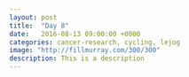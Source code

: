 ```yaml
---
layout: post
title:  "Day 8"
date:   2016-08-13 09:00:00 +0000
categories: cancer-research, cycling, lejog
image: "http://fillmurray.com/300/300"
description: This is a description
---
```

